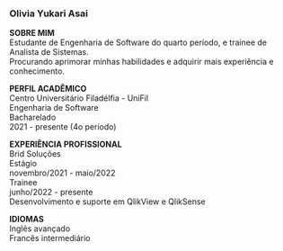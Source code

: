 ### Olivia Yukari Asai

**SOBRE MIM** </br>
Estudante de Engenharia de Software do quarto período, e trainee de Analista de Sistemas.  </br>
Procurando aprimorar minhas habilidades e adquirir mais experiência e conhecimento. </br>

**PERFIL ACADÊMICO** </br>
Centro Universitário Filadélfia - UniFil </br>
Engenharia de Software </br>
Bacharelado </br>
2021 - presente (4o período) </br>

**EXPERIÊNCIA PROFISSIONAL** </br>
Brid Soluções </br>
Estágio </br>
novembro/2021 - maio/2022 </br>
Trainee </br>
junho/2022 - presente </br>
Desenvolvimento e suporte em QlikView e QlikSense </br>

**IDIOMAS** </br>
Inglês avançado </br>
Francês intermediário </br>

